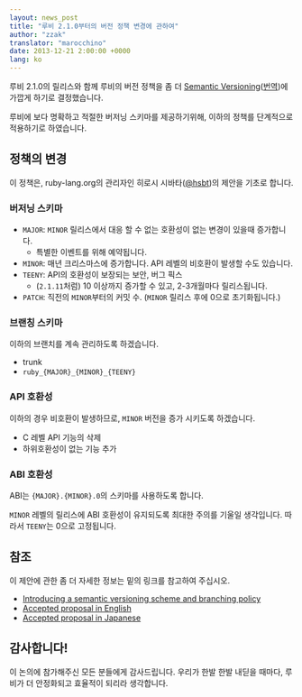 ```yaml
---
layout: news_post
title: "루비 2.1.0부터의 버전 정책 변경에 관하여"
author: "zzak"
translator: "marocchino"
date: 2013-12-21 2:00:00 +0000
lang: ko
---
```


루비 2.1.0의 릴리스와 함께 루비의 버전 정책을 좀 더
[Semantic Versioning](http://semver.org/)([번역](http://semver.org/lang/ko/))에 가깝게 하기로
결정했습니다.

루비에 보다 명확하고 적절한 버저닝 스키마를 제공하기위해,
이하의 정책를 단계적으로 적용하기로 하였습니다.

## 정책의 변경

이 정책은, ruby-lang.org의 관리자인 히로시 시바타([@hsbt](https://twitter.com/hsbt))의
제안을 기초로 합니다.

### 버저닝 스키마

* `MAJOR`: `MINOR` 릴리스에서 대응 할 수 없는 호환성이 없는 변경이 있을때 증가합니다.
  * 특별한 이벤트를 위해 예약됩니다.
* `MINOR`: 매년 크리스마스에 증가합니다. API 레벨의 비호환이 발생할 수도 있습니다.
* `TEENY`: API의 호환성이 보장되는 보안, 버그 픽스
  * (`2.1.11`처럼) 10 이상까지 증가할 수 있고, 2-3개월마다 릴리스됩니다.
* `PATCH`: 직전의 `MINOR`부터의 커밋 수. (`MINOR` 릴리스 후에 0으로 초기화됩니다.)

### 브랜칭 스키마

이하의 브랜치를 계속 관리하도록 하겠습니다.

* trunk
* `ruby_{MAJOR}_{MINOR}_{TEENY}`

### API 호환성

이하의 경우 비호환이 발생하므로, `MINOR` 버전을 증가 시키도록
하겠습니다.

* C 레벨 API 기능의 삭제
* 하위호환성이 없는 기능 추가

### ABI 호환성

ABI는 `{MAJOR}.{MINOR}.0`의 스키마를 사용하도록 합니다.

`MINOR` 레벨의 릴리스에 ABI 호환성이 유지되도록 최대한 주의를 기울일 생각입니다.
따라서 `TEENY`는 0으로 고정됩니다.

## 참조

이 제안에 관한 좀 더 자세한 정보는 밑의 링크를 참고하여 주십시오.

* [Introducing a semantic versioning scheme and branching policy](https://bugs.ruby-lang.org/issues/8835)
* [Accepted proposal in English](https://gist.github.com/sorah/7803201)
* [Accepted proposal in Japanese](https://gist.github.com/hsbt/7719305)

## 감사합니다!

이 논의에 참가해주신 모든 분들에게 감사드립니다. 우리가 한발 한발
내딛을 때마다, 루비가 더 안정화되고 효율적이 되리라 생각합니다.

